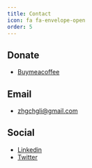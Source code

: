 ```yaml
---
title: Contact
icon: fa fa-envelope-open
order: 5
---
```


## Donate
- [Buymeacoffee](https://www.buymeacoffee.com/zhgchgli)

## Email
- [zhgchgli@gmail.com](mailto:zhgchgli@gmail.com)

## Social
- [Linkedin](https://www.linkedin.com/in/zhgchgli/)
- [Twitter](https://twitter.com/zhgchgli)

